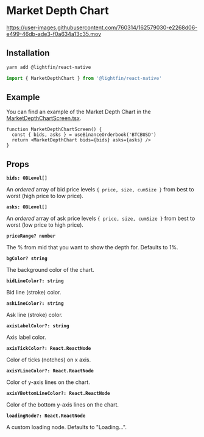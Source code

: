 # Market Depth Chart

https://user-images.githubusercontent.com/760314/162579030-e2268d06-e499-46db-ade3-f0a634a13c35.mov

## Installation

```bash
yarn add @lightfin/react-native
```

```ts
import { MarketDepthChart } from '@lightfin/react-native'
```

## Example

You can find an example of the Market Depth Chart in the [MarketDepthChartScreen.tsx](../../src/screens/MarketDepthChartScreen.tsx).

```tsx
function MarketDepthChartScreen() {
  const { bids, asks } = useBinanceOrderbook('BTCBUSD')
  return <MarketDepthChart bids={bids} asks={asks} />
}
```

## Props

**`bids: OBLevel[]`**

An _ordered_ array of bid price levels `{ price, size, cumSize }` from best to worst (high price to low price).

**`asks: OBLevel[]`**

An _ordered_ array of ask price levels `{ price, size, cumSize }` from best to worst (low price to high price).

**`priceRange? number`**

The % from mid that you want to show the depth for. Defaults to 1%.

**`bgColor? string`**

The background color of the chart.

**`bidLineColor?: string`**

Bid line (stroke) color.

**`askLineColor?: string`**

Ask line (stroke) color.

**`axisLabelColor?: string`**

Axis label color.

**`axisTickColor?: React.ReactNode`**

Color of ticks (notches) on x axis.

**`axisYLineColor?: React.ReactNode`**

Color of y-axis lines on the chart.

**`axisYBottomLineColor?: React.ReactNode`**

Color of the bottom y-axis lines on the chart.

**`loadingNode?: React.ReactNode`**

A custom loading node. Defaults to "Loading...".
